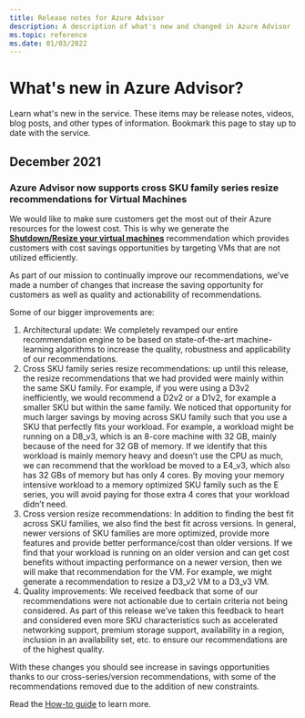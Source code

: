 ```yaml
---
title: Release notes for Azure Advisor
description: A description of what's new and changed in Azure Advisor
ms.topic: reference
ms.date: 01/03/2022
---
```

# What's new in Azure Advisor?

Learn what's new in the service. These items may be release notes, videos, blog posts, and other types of information. Bookmark this page to stay up to date with the service.

## December 2021

### Azure Advisor now supports cross SKU family series resize recommendations for Virtual Machines

We would like to make sure customers get the most out of their Azure resources for the lowest cost. This is why we generate the [**Shutdown/Resize your virtual machines**](advisor-cost-recommendations.md#optimize-virtual-machine-spend-by-resizing-or-shutting-down-underutilized-instances) recommendation which provides customers with cost savings opportunities by targeting VMs that are not utilized efficiently. 
 
As part of our mission to continually improve our recommendations, we’ve made a number of changes that increase the saving opportunity for customers as well as quality and actionability of recommendations. 
 
Some of our bigger improvements are:
1. Architectural update: We completely revamped our entire recommendation engine to be based on state-of-the-art machine-learning algorithms to increase the quality, robustness and applicability of our recommendations. 
1. Cross SKU family series resize recommendations: up until this release, the resize recommendations that we had provided were mainly within the same SKU family. For example, if you were using a D3v2 inefficiently, we would recommend a D2v2 or a D1v2, for example a smaller SKU but within the same family. We noticed that opportunity for much larger savings by moving across SKU family such that you use a SKU that perfectly fits your workload. For example, a workload might be running on a D8_v3, which is an 8-core machine with 32 GB, mainly because of the need for 32 GB of memory. If we identify that this workload is mainly memory heavy and doesn’t use the CPU as much, we can recommend that the workload be moved to a E4_v3, which also has 32 GBs of memory but has only 4 cores. By moving your memory intensive workload to a memory optimized SKU family such as the E series, you will avoid paying for those extra 4 cores that your workload didn’t need. 
1. Cross version resize recommendations: In addition to finding the best fit across SKU families, we also find the best fit across versions. In general, newer versions of SKU families are more optimized, provide more features and provide better performance/cost than older versions. If we find that your workload is running on an older version and can get cost benefits without impacting performance on a newer version, then we will make that recommendation for the VM. For example, we might generate a recommendation to resize a D3_v2 VM to a D3_v3 VM. 
1. Quality improvements: We received feedback that some of our recommendations were not actionable due to certain criteria not being considered. As part of this release we’ve taken this feedback to heart and considered even more SKU characteristics such as accelerated networking support, premium storage support, availability in a region, inclusion in an availability set, etc. to ensure our recommendations are of the highest quality. 
 
With these changes you should see increase in savings opportunities thanks to our cross-series/version recommendations, with some of the recommendations removed due to the addition of new constraints. 

Read the [How-to guide](advisor-cost-recommendations.md#optimize-virtual-machine-spend-by-resizing-or-shutting-down-underutilized-instances) to learn more.

